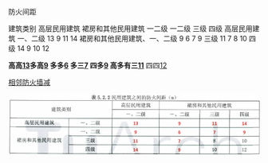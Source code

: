 


防火间距



建筑类别                                              高层民用建筑          裙房和其他民用建筑
                                                             一二级   一二级                   三级   四级
高层民用建筑              一、二级           13            9                           11      14
裙房和其他民用建筑、一、二级            9            6                             7        9
                                   三级                   11           7                             8       10
                                   四级                   14           9                            10      12




**高高[13](13.md)多高[9](9.md) 多多[6](6.md)
多三[7](7.md)
四多[9](9.md)
高多有三[11](11.md)**
四四[12](12.md)

[相邻防火墙减](相邻防火墙减.md)

![](Pasted%20image%2020230430212402.png)
